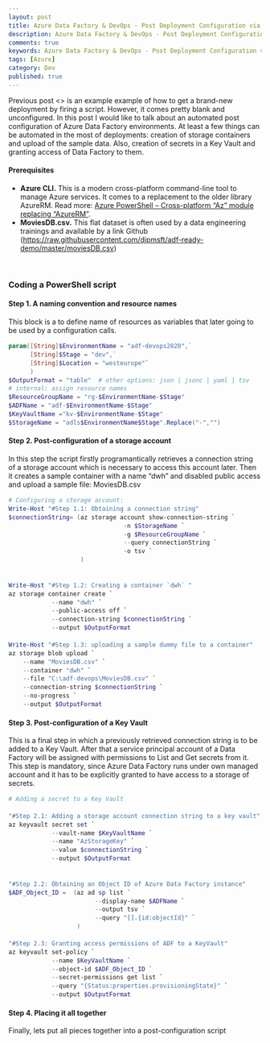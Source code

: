 ```yaml
---
layout: post
title: Azure Data Factory & DevOps - Post Deployment Configuration via Azure CLI
description: Azure Data Factory & DevOps - Post Deployment Configuration via Azure CLI
comments: true
keywords: Azure Data Factory & DevOps - Post Deployment Configuration via Azure CLI
tags: [Azure]
category: Dev
published: true 
---
```


Previous post <> is an example example of how to get a brand-new deployment by firing a script. However, it comes pretty blank and unconfigured. In this post I would like to talk about an automated post configuration of Azure Data Factory environments. At least a few things can be automated in the most of deployments: creation of storage containers and upload of the sample data. Also, creation of secrets in a Key Vault and granting access of Data Factory to them. 

#### Prerequisites
 -	**Azure CLI.** This is a modern cross-platform command-line tool to manage Azure services. It comes to a replacement to the older library AzureRM. Read more: [Azure PowerShell – Cross-platform “Az” module replacing “AzureRM”](https://azure.microsoft.com/es-es/blog/azure-powershell-cross-platform-az-module-replacing-azurerm/).
 - **MoviesDB.csv.** This flat dataset is often used by a data engineering trainings and available by a link Github (https://raw.githubusercontent.com/djpmsft/adf-ready-demo/master/moviesDB.csv)


<br />

### Coding a PowerShell script

#### Step 1. A naming convention and resource names 

This block is a to define name of resources as variables that later going to be used by a configuration calls.

```powershell
param([String]$EnvironmentName = "adf-devops2020",` 
      [String]$Stage = "dev",` 
      [String]$Location = "westeurope"`
      )
$OutputFormat = "table"  # other options: json | jsonc | yaml | tsv
# internal: assign resource names
$ResourceGroupName = "rg-$EnvironmentName-$Stage"
$ADFName = "adf-$EnvironmentName-$Stage"
$KeyVaultName ="kv-$EnvironmentName-$Stage"
$StorageName = "adls$EnvironmentName$Stage".Replace("-","")
```

#### Step 2. Post-configuration of a storage account

In this step the script firstly programantically retrieves a connection string of a storage account which is necessary to access this account later. Then it creates a sample container with a name “dwh” and disabled public access and upload a sample file: MoviesDB.csv

```powershell
# Configuring a storage account:
Write-Host "#Step 1.1: Obtaining a connection string"
$connectionString= (az storage account show-connection-string `
                                -n $StorageName `
                                -g $ResourceGroupName `
                                --query connectionString `
                                -o tsv `
                    )


Write-Host "#Step 1.2: Creating a container `dwh` "
az storage container create `
            --name "dwh" `
            --public-access off `
            --connection-string $connectionString `
            --output $OutputFormat 

Write-Host "#Step 1.3: uploading a sample dummy file to a container"
az storage blob upload `
    --name "MoviesDB.csv" `
    --container "dwh" `
    --file "C:\adf-devops\MoviesDB.csv" `
    --connection-string $connectionString `
    --no-progress `
    --output $OutputFormat
```

#### Step 3. Post-configuration of a Key Vault

This is a final step in which a previously retrieved connection string is to be added to a Key Vault. 
After that a service principal account of a Data Factory will be assigned with permissions to List and Get secrets from it. This step is mandatory, since Azure Data Factory runs under own managed account and it has to be explicitly granted to have access to a storage of secrets.

```powershell
# Adding a secret to a Key Vault

"#Step 2.1: Adding a storage account connection string to a key vault"
az keyvault secret set `
            --vault-name $KeyVaultName `
            --name "AzStorageKey" `
            --value $connectionString `
            --output $OutputFormat


"#Step 2.2: Obtaining an Object ID of Azure Data Factory instance"
$ADF_Object_ID =  (az ad sp list `
                        --display-name $ADFName `
                        --output tsv `
                        --query "[].{id:objectId}" `
                   )

"#Step 2.3: Granting access permissions of ADF to a KeyVault"
az keyvault set-policy `
            --name $KeyVaultName `
            --object-id $ADF_Object_ID `
            --secret-permissions get list `
            --query "{Status:properties.provisioningState}" `
            --output $OutputFormat
```

#### Step 4. Placing it all together

Finally, lets put all pieces together into a post-configuration script **<script name>**: 


```powershell
param([String]$EnvironmentName = "adf-devops2020",` 
      [String]$Stage = "dev",` 
      [String]$Location = "westeurope"`
      )


$OutputFormat = "table"  # other options: json | jsonc | yaml | tsv


# internal: assign resource names
$ResourceGroupName = "rg-$EnvironmentName-$Stage"
$ADFName = "adf-$EnvironmentName-$Stage"
$KeyVaultName ="kv-$EnvironmentName-$Stage"
$StorageName = "adls$EnvironmentName$Stage".Replace("-","")


# Configuring a storage account:

"#Step 1.1: Obtaining a connection string"
$connectionString= (az storage account show-connection-string `
                                -n $StorageName `
                                -g $ResourceGroupName `
                                --query connectionString `
                                -o tsv `
                    )


"#Step 1.2: Creating a container `dwh` "
az storage container create `
            --name "dwh" `
            --public-access off `
            --connection-string $connectionString `
            --output $OutputFormat 

"#Step 1.3: uploading a sample dummy file to a container"
az storage blob upload `
    --name "MoviesDB.csv" `
    --container "dwh" `
    --file "C:\adf-devops\MoviesDB.csv" `
    --connection-string $connectionString `
    --no-progress `
    --output $OutputFormat



# Adding a secret to a Key Vault

"#Step 2.1: Adding a storage account connection string to a key vault"
az keyvault secret set `
            --vault-name $KeyVaultName `
            --name "AzStorageKey" `
            --value $connectionString `
            --output $OutputFormat


"#Step 2.2: Obtaining an Object ID of Azure Data Factory instance"
$ADF_Object_ID =  (az ad sp list `
                        --display-name $ADFName `
                        --output tsv `
                        --query "[].{id:objectId}" `
                   )

"#Step 2.3: Granting access permissions of ADF to a KeyVault"
az keyvault set-policy `
            --name $KeyVaultName `
            --object-id $ADF_Object_ID `
            --secret-permissions get list `
            --query "{Status:properties.provisioningState}" `
            --output $OutputFormat
```

<img src="/assets/images/posts/adf-cicd-p1/generated-objects.png" alt="the roadmap" />  


#### Final words

The Azure CLI script is complete. It automates the creation of the entire data engineering landscape and brings some extra goodies. Those goodies are enforced naming convention, standardization and some time-saving. Especially if the same task repeats during each project intake step.

Many thanks for reading.